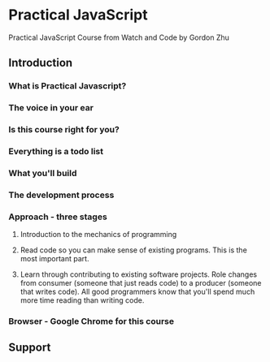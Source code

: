 # Practical JavaScript
Practical JavaScript Course from Watch and Code by Gordon Zhu

## Introduction

### What is Practical Javascript?

### The voice in your ear

### Is this course right for you?

### Everything is a todo list

### What you'll build

### The development process

### Approach - three stages

1. Introduction to the mechanics of programming

2. Read code so you can make sense of existing programs. This is the most important part.  

3. Learn through contributing to existing software projects. Role changes from consumer (someone that just reads code) to a producer (someone that writes code). All good programmers know that you'll spend much more time reading than writing code.

### Browser - Google Chrome for this course

## Support 
